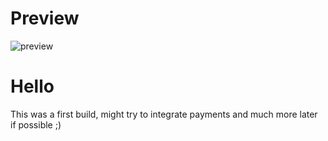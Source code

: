 # Preview
![preview](https://user-images.githubusercontent.com/52668520/193265190-6ebb6107-0ead-483a-986d-2f520fce81ce.png)

# Hello
This was a first build, might try to integrate payments and much more later if possible ;)

